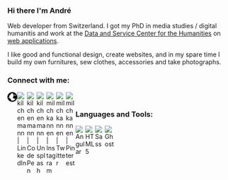 ### Hi there I'm André

Web developer from Switzerland. I got my PhD in media studies / digital humanitis and work at the [Data and Service Center for the Humanities](https://dasch.swiss) on [web applications](https://github.com/dasch-swiss). 

I like good and functional design, create websites, and in my spare time I build my own furnitures, sew clothes, accessories and take photographs.

### Connect with me:

[<img align="left" alt="lakto.design" width="22px" src="https://raw.githubusercontent.com/iconic/open-iconic/master/svg/globe.svg" />][website]
[<img align="left" alt="kilchenmann | LinkedIn" width="22px" src="https://cdn.jsdelivr.net/npm/simple-icons@v3/icons/linkedin.svg" />][linkedin]
[<img align="left" alt="kilchenmann | CodePen" width="22px" src="https://cdn.jsdelivr.net/npm/simple-icons@v3/icons/codepen.svg" />][codepen]
[<img align="left" alt="kilchenmann | Unsplash" width="22px" src="https://cdn.jsdelivr.net/npm/simple-icons@v3/icons/unsplash.svg" />][unsplash]
[<img align="left" alt="milchkannen | Instagram" width="22px" src="https://cdn.jsdelivr.net/npm/simple-icons@v3/icons/instagram.svg" />][instagram]
[<img align="left" alt="milchkannen | Twitter" width="22px" src="https://cdn.jsdelivr.net/npm/simple-icons@v3/icons/twitter.svg" />][twitter]
[<img align="left" alt="milchkannen | Pinterest" width="22px" src="https://cdn.jsdelivr.net/npm/simple-icons@v3/icons/pinterest.svg" />][pinterest]

<br />

### Languages and Tools:
[<img align="left" alt="Angular" width="22px" src="https://cdn.jsdelivr.net/npm/simple-icons@v3/icons/angular.svg" />][angular]
[<img align="left" alt="HTML5" width="22px" src="https://cdn.jsdelivr.net/npm/simple-icons@v3/icons/html5.svg" />][html5]
[<img align="left" alt="Sass" width="22px" src="https://cdn.jsdelivr.net/npm/simple-icons@v3/icons/sass.svg" />][sass]
[<img align="left" alt="Ghost" width="22px" src="https://cdn.jsdelivr.net/npm/simple-icons@v3/icons/ghost.svg" />][ghost]


[website]: https://lakto.design
[twitter]: https://twitter.com/milchkannen
[instagram]: https://instagram.com/milchkannen
[linkedin]: https://linkedin.com/in/kilchenmann
[unsplash]: https://unsplash.com/@kilchenmann
[pinterest]: https://www.pinterest.ch/milchkannen
[codepen]: https://codepen.io/kilchenmann

[angular]: https://angular.io
[html5]: https://developer.mozilla.org/en-US/docs/Web/Guide/HTML/HTML5
[sass]: https://sass-lang.com
[ghost]: https://ghost.org
